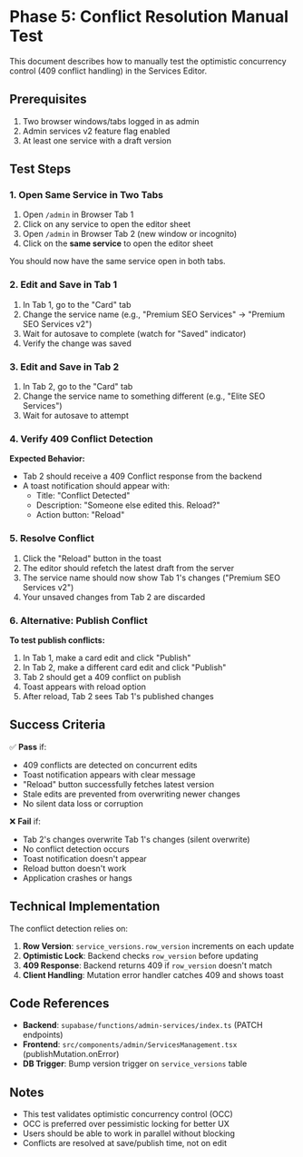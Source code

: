 # Phase 5: Conflict Resolution Manual Test

This document describes how to manually test the optimistic concurrency control (409 conflict handling) in the Services Editor.

## Prerequisites

1. Two browser windows/tabs logged in as admin
2. Admin services v2 feature flag enabled
3. At least one service with a draft version

## Test Steps

### 1. Open Same Service in Two Tabs

1. Open `/admin` in Browser Tab 1
2. Click on any service to open the editor sheet
3. Open `/admin` in Browser Tab 2 (new window or incognito)
4. Click on the **same service** to open the editor sheet

You should now have the same service open in both tabs.

### 2. Edit and Save in Tab 1

1. In Tab 1, go to the "Card" tab
2. Change the service name (e.g., "Premium SEO Services" → "Premium SEO Services v2")
3. Wait for autosave to complete (watch for "Saved" indicator)
4. Verify the change was saved

### 3. Edit and Save in Tab 2

1. In Tab 2, go to the "Card" tab
2. Change the service name to something different (e.g., "Elite SEO Services")
3. Wait for autosave to attempt

### 4. Verify 409 Conflict Detection

**Expected Behavior:**

- Tab 2 should receive a 409 Conflict response from the backend
- A toast notification should appear with:
  - Title: "Conflict Detected"
  - Description: "Someone else edited this. Reload?"
  - Action button: "Reload"

### 5. Resolve Conflict

1. Click the "Reload" button in the toast
2. The editor should refetch the latest draft from the server
3. The service name should now show Tab 1's changes ("Premium SEO Services v2")
4. Your unsaved changes from Tab 2 are discarded

### 6. Alternative: Publish Conflict

**To test publish conflicts:**

1. In Tab 1, make a card edit and click "Publish"
2. In Tab 2, make a different card edit and click "Publish"
3. Tab 2 should get a 409 conflict on publish
4. Toast appears with reload option
5. After reload, Tab 2 sees Tab 1's published changes

## Success Criteria

✅ **Pass** if:
- 409 conflicts are detected on concurrent edits
- Toast notification appears with clear message
- "Reload" button successfully fetches latest version
- Stale edits are prevented from overwriting newer changes
- No silent data loss or corruption

❌ **Fail** if:
- Tab 2's changes overwrite Tab 1's changes (silent overwrite)
- No conflict detection occurs
- Toast notification doesn't appear
- Reload button doesn't work
- Application crashes or hangs

## Technical Implementation

The conflict detection relies on:

1. **Row Version**: `service_versions.row_version` increments on each update
2. **Optimistic Lock**: Backend checks `row_version` before updating
3. **409 Response**: Backend returns 409 if `row_version` doesn't match
4. **Client Handling**: Mutation error handler catches 409 and shows toast

## Code References

- **Backend**: `supabase/functions/admin-services/index.ts` (PATCH endpoints)
- **Frontend**: `src/components/admin/ServicesManagement.tsx` (publishMutation.onError)
- **DB Trigger**: Bump version trigger on `service_versions` table

## Notes

- This test validates optimistic concurrency control (OCC)
- OCC is preferred over pessimistic locking for better UX
- Users should be able to work in parallel without blocking
- Conflicts are resolved at save/publish time, not on edit
